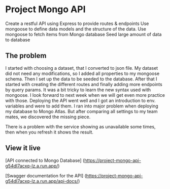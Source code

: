 # Project Mongo API

Create a restful API using Express to provide routes & endpoints
Use mongoose to define data models and the structure of the data.
Use mongoose to fetch items from Mongo database
Seed large amount of data to database

## The problem

I started with choosing a dataset, that I converted to json file.
My dataset did not need any modifications, so I added all properties to my mongoose schema.
Then I set up the data to be seeded to the database.
After that I started with creating the different routes and finally adding more endpoints by query params. It was a bit tricky to learn the new syntax used with mongoose. I look forward to next week when we will get even more practice with those.
Deploying the API went well and I got an introduction to env. variables and were to add them.
I ran into major problem when deploying my database to Mongo Atlas. But after comparing all settings to my team mates, we discovered the missing piece.

There is a problem with the service showing as unavailable some times, then when you refresh it shows the result.

## View it live

[API connected to Mongo Database] (https://project-mongo-api-g54dl7acxq-lz.a.run.app/)

[Swagger documentation for the API] (https://project-mongo-api-g54dl7acxq-lz.a.run.app/api-docs/)